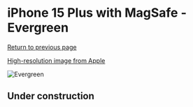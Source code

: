 # iPhone 15 Plus with MagSafe - Evergreen

[Return to previous page](/iphone_15)

[High-resolution image from Apple](https://store.storeimages.cdn-apple.com/8756/as-images.apple.com/is/MT4F3?wid=4500&hei=4500&fmt=png)

<div style="width: 500px"><img src="/almost_uncompressed/MT4F3.webp" alt="Evergreen"></div>

## Under construction
